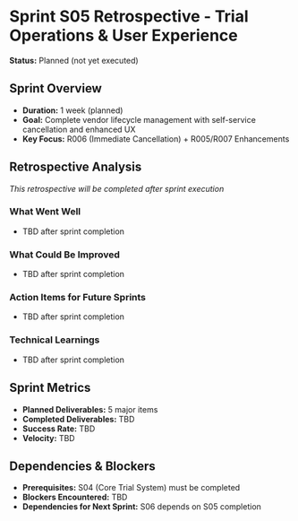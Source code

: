 # Sprint S05 Retrospective - Trial Operations & User Experience

**Status:** Planned (not yet executed)

## Sprint Overview
- **Duration:** 1 week (planned)
- **Goal:** Complete vendor lifecycle management with self-service cancellation and enhanced UX
- **Key Focus:** R006 (Immediate Cancellation) + R005/R007 Enhancements

## Retrospective Analysis
*This retrospective will be completed after sprint execution*

### What Went Well
- TBD after sprint completion

### What Could Be Improved
- TBD after sprint completion

### Action Items for Future Sprints
- TBD after sprint completion

### Technical Learnings
- TBD after sprint completion

## Sprint Metrics
- **Planned Deliverables:** 5 major items
- **Completed Deliverables:** TBD
- **Success Rate:** TBD
- **Velocity:** TBD

## Dependencies & Blockers
- **Prerequisites:** S04 (Core Trial System) must be completed
- **Blockers Encountered:** TBD
- **Dependencies for Next Sprint:** S06 depends on S05 completion
